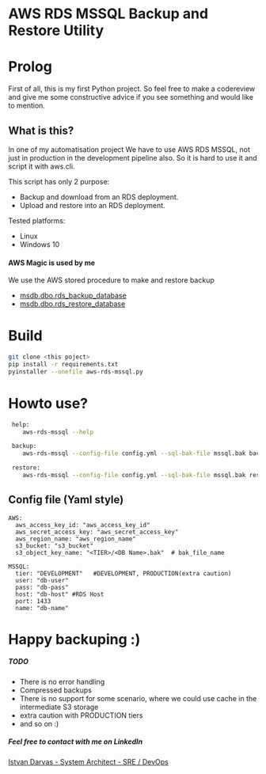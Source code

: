 # AWS RDS MSSQL Backup and Restore Utility

# Prolog

First of all, this is my first Python project. So feel free to make a codereview and give me some constructive advice if you see something and would like to mention.

## What is this?

In one of my automatisation project We have to use AWS RDS MSSQL, not just in production in the development pipeline also.
So it is hard to use it and script it with aws.cli.

This script has only 2 purpose:
- Backup and download from an RDS deployment.
- Upload and restore into an RDS deployment.

Tested platforms:
- Linux
- Windows 10


#### AWS Magic is used by me

We use the AWS stored procedure to make and restore backup
- [msdb.dbo.rds_backup_database](https://docs.aws.amazon.com/AmazonRDS/latest/UserGuide/SQLServer.Procedural.Importing.html#SQLServer.Procedural.Importing.Native.Using.Backup)
- [msdb.dbo.rds_restore_database](https://docs.aws.amazon.com/AmazonRDS/latest/UserGuide/SQLServer.Procedural.Importing.html#SQLServer.Procedural.Importing.Native.Using.Restore)

# Build

```bash
git clone <this poject>
pip install -r requirements.txt
pyinstaller --onefile aws-rds-mssql.py
```

# Howto use?
```bash
 help:
    aws-rds-mssql --help

 backup:
    aws-rds-mssql --config-file config.yml --sql-bak-file mssql.bak backup

 restore:
    aws-rds-mssql --config-file config.yml --sql-bak-file mssql.bak restore   
```

## Config file (Yaml style)
```
AWS:
  aws_access_key_id: "aws_access_key_id"
  aws_secret_access_key: "aws_secret_access_key"
  aws_region_name: "aws_region_name"
  s3_bucket: "s3_bucket"
  s3_object_key_name: "<TIER>/<DB Name>.bak"  # bak_file_name

MSSQL:
  tier: "DEVELOPMENT"   #DEVELOPMENT, PRODUCTION(extra caution)
  user: "db-user"
  pass: "db-pass"
  host: "db-host" #RDS Host
  port: 1433
  name: "db-name"
```

# Happy backuping :)

##### TODO
 - There is no error handling
 - Compressed backups
 - There is no support for some scenario, where we could use cache in the intermediate S3 storage
 - extra caution with PRODUCTION tiers
 - and so on :)

##### Feel free to contact with me on LinkedIn
[Istvan Darvas - System Architect - SRE / DevOps ](https://www.linkedin.com/in/istvandarvas/)
